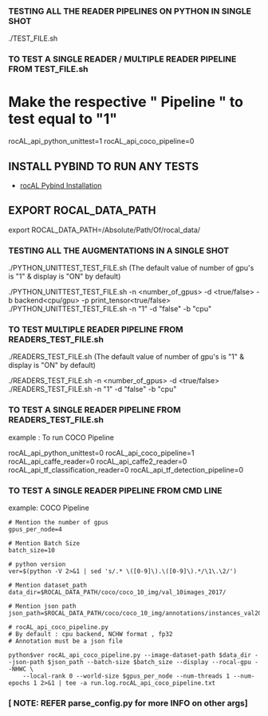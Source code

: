 ### TESTING ALL THE READER PIPELINES ON PYTHON IN SINGLE SHOT

./TEST_FILE.sh

### TO TEST A SINGLE READER / MULTIPLE READER PIPELINE FROM TEST_FILE.sh

# Make the respective " Pipeline " to test equal to "1"
rocAL_api_python_unittest=1
rocAL_api_coco_pipeline=0

## INSTALL PYBIND TO RUN ANY TESTS
* [rocAL Pybind Installation](../../README.md)

## EXPORT ROCAL_DATA_PATH
export ROCAL_DATA_PATH=/Absolute/Path/Of/rocal_data/

### TESTING ALL THE AUGMENTATIONS IN A SINGLE SHOT

./PYTHON_UNITTEST_TEST_FILE.sh (The default value of number of gpu's is "1" & display is "ON" by default)

./PYTHON_UNITTEST_TEST_FILE.sh -n <number_of_gpus> -d <true/false> -b backend<cpu/gpu> -p print_tensor<true/false>
./PYTHON_UNITTEST_TEST_FILE.sh -n "1" -d "false" -b "cpu"

### TO TEST MULTIPLE READER PIPELINE FROM READERS_TEST_FILE.sh

./READERS_TEST_FILE.sh (The default value of number of gpu's is "1" & display is "ON" by default)

./READERS_TEST_FILE.sh -n <number_of_gpus> -d <true/false>
./READERS_TEST_FILE.sh -n "1" -d "false" -b "cpu"

### TO TEST A SINGLE READER PIPELINE FROM READERS_TEST_FILE.sh

example : To run COCO Pipeline

rocAL_api_python_unittest=0
rocAL_api_coco_pipeline=1
rocAL_api_caffe_reader=0
rocAL_api_caffe2_reader=0
rocAL_api_tf_classification_reader=0
rocAL_api_tf_detection_pipeline=0

### TO TEST A SINGLE READER PIPELINE FROM CMD LINE

example: COCO Pipeline

    # Mention the number of gpus
    gpus_per_node=4

    # Mention Batch Size
    batch_size=10

    # python version
    ver=$(python -V 2>&1 | sed 's/.* \([0-9]\).\([0-9]\).*/\1\.\2/')

    # Mention dataset_path
    data_dir=$ROCAL_DATA_PATH/coco/coco_10_img/val_10images_2017/

    # Mention json path
    json_path=$ROCAL_DATA_PATH/coco/coco_10_img/annotations/instances_val2017.json

    # rocAL_api_coco_pipeline.py
    # By default : cpu backend, NCHW format , fp32
    # Annotation must be a json file

    python$ver rocAL_api_coco_pipeline.py --image-dataset-path $data_dir --json-path $json_path --batch-size $batch_size --display --rocal-gpu --NHWC \
        --local-rank 0 --world-size $gpus_per_node --num-threads 1 --num-epochs 1 2>&1 | tee -a run.log.rocAL_api_coco_pipeline.txt

### [ NOTE: REFER parse_config.py for more INFO on other args]
